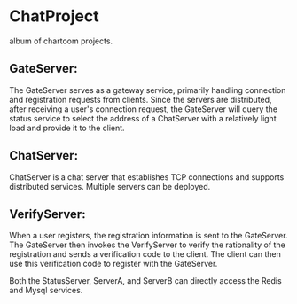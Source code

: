 # ChatProject
  album of chartoom projects.
  
## GateServer:
  The GateServer serves as a gateway service, primarily handling connection and registration requests from clients. Since the servers are distributed, after receiving a user's connection request, the GateServer will query the status service to select the address of a ChatServer with a relatively light load and provide it to the client.
  
## ChatServer:
  ChatServer is a chat server that establishes TCP connections and supports distributed services. Multiple servers can be deployed.
  
## VerifyServer:
  When a user registers, the registration information is sent to the GateServer. The GateServer then invokes the VerifyServer to verify the rationality of the registration and sends a verification code to the client. The client can then use this verification code to register with the GateServer. 
  
  Both the StatusServer, ServerA, and ServerB can directly access the Redis and Mysql services.
